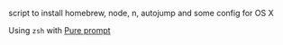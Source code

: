 script to install homebrew, node, n, autojump and some config for OS X

Using `zsh` with [Pure prompt](https://github.com/sindresorhus/pure)
